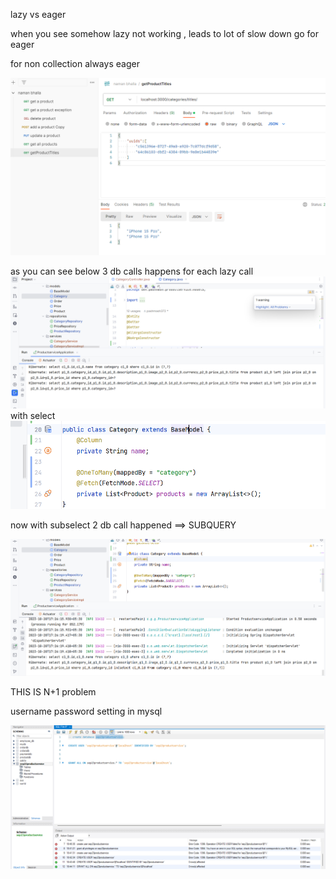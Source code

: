 lazy vs eager

when you see somehow lazy not working , leads to lot of slow down
go for eager

for non collection always eager


![img.png](img.png)

as you can see below 3 db calls happens  for each lazy call
![img_1.png](img_1.png)
with select  ![img_2.png](img_2.png)

now with subselect 2 db call happened  ==> SUBQUERY

![img_3.png](img_3.png)

THIS IS N+1 problem

username password setting in mysql

![img_4.png](img_4.png)